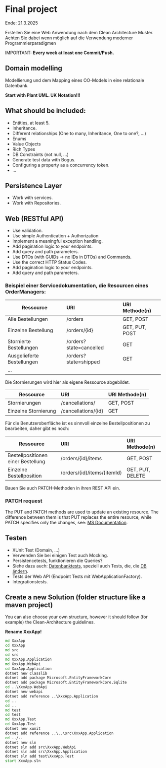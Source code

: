 # Final project

Ende: 21.3.2025

Erstellen Sie eine Web Anwendung nach dem Clean Architecture Muster. 
Achten Sie dabei wenn möglich auf die Verwendung moderner Programmierparadigmen

IMPORTANT: **Every week at least one Commit/Push.**

## Domain modelling
Modellierung und dem Mapping eines OO-Models in eine relationale Datenbank.

**Start with Plant UML. UK Notation!!!**

## What should be included:
- Entities, at least 5.
- Inheritance.
- Different relationships (One to many, Inheritance, One to one?, ...)
- Enums 
- Value Objects
- Rich Types
- DB Constraints (not null, …)
- Generate test data with Bogus.
- Configuring a property as a concurrency token.
- ...
 
## Persistence Layer

- Work with services.
- Work with Repositories.

## Web (RESTful API)

- Use validation.
- Use simple Authentication + Authorization
- Implement a meaningful exception handling.
- Add pagination logic to your endpoints.
- Add query and path parameters.
- Use DTOs (with GUIDs -> no IDs in DTOs) and Commands.
- Use the correct HTTP Status Codes.
- Add pagination logic to your endpoints.
- Add query and path parameters.

### Beispiel einer Servicedokumentation, die Resourcen eines OrderManagers:

| Ressource   |      URI      |  URI	Methode(n) |
|----------|:--------------|:------|
| Alle Bestellungen |  /orders | GET, POST |
| Einzelne Bestellung |	/orders/{id} |	GET, PUT, POST
| Stornierte Bestellungen |	/orders?state=cancelled |	GET
| Ausgelieferte Bestellungen |	/orders?state=shipped |	GET
|…		| |

Die Stornierungen wird hier als eigene Ressource abgebildet.

| Ressource   |      URI      |  URI	Methode(n) |
|----------|:--------------|:------|
| Stornierungen |	/cancellations/	| GET, POST
| Einzelne Stornierung |	/cancellations/{id}	| GET

Für die Benutzeroberfläche ist es sinnvoll einzelne Bestellpositionen zu bearbeiten, daher gibt es noch:

| Ressource   |      URI      |  URI	Methode(n) |
|----------|:--------------|:------|
| Bestellpositionen einer Bestellung |	/orders/{id}/items	| GET, POST
| Einzelne Bestellposition |	/orders/{id}/items/{itemId}	| GET, PUT, DELETE

Bauen Sie auch PATCH-Methoden in ihren REST API ein.

### PATCH request

The PUT and PATCH methods are used to update an existing resource. The difference between them is that PUT replaces the entire resource, while PATCH specifies only the changes, see: [MS Documentation](https://learn.microsoft.com/en-us/aspnet/core/web-api/jsonpatch).


## Testen

- XUnit Test (Domain, ...)
- Verwenden Sie bei einigen Test auch Mocking.
- Persistencetests, funktionieren die Queries?
- Siehe dazu auch: [Datenbanktests](https://learn.microsoft.com/en-us/ef/core/testing/choosing-a-testing-strategy), speziell auch Tests, die, die [DB ändern](https://learn.microsoft.com/en-us/ef/core/testing/testing-with-the-database#tests-which-modify-data).
- Tests der Web API (Endpoint Tests mit WebApplicationFactory). 
- Integrationstests.
  
   

## Create a new Solution (folder structure like a maven project)

You can also choose your own structure, however it should follow (for example) the Clean-Architecture guidelines.

**Rename XxxApp!**

```cmd
md XxxApp
cd XxxApp
md src
cd src
md XxxApp.Application
md XxxApp.WebApi
cd XxxApp.Application
dotnet new classlib
dotnet add package Microsoft.EntityFrameworkCore
dotnet add package Microsoft.EntityFrameworkCore.Sqlite
cd ..\XxxApp.WebApi
dotnet new webapi
dotnet add reference ..\XxxApp.Application
cd ..
cd ..
md test
cd test
md XxxApp.Test
cd XxxApp.Test
dotnet new xunit
dotnet add reference ..\..\src\XxxApp.Application
cd ../..
dotnet new sln
dotnet sln add src\XxxApp.WebApi
dotnet sln add src\XxxApp.Application
dotnet sln add test\XxxApp.Test
start XxxApp.sln
```
